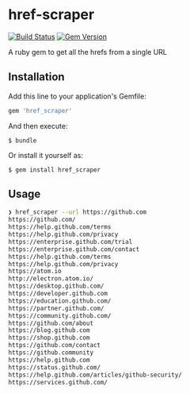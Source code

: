 # href-scraper

[![Build Status](https://travis-ci.org/circa10a/href-scraper.svg?branch=master)](https://travis-ci.org/circa10a/href-scraper)
[![Gem Version](https://badge.fury.io/rb/href_scraper.svg)](https://badge.fury.io/rb/href_scraper)

A ruby gem to get all the hrefs from a single URL

## Installation

Add this line to your application's Gemfile:

```ruby
gem 'href_scraper'
```

And then execute:

    $ bundle

Or install it yourself as:

    $ gem install href_scraper

## Usage

```bash
❯ href_scraper --url https://github.com
https://github.com/
https://help.github.com/terms
https://help.github.com/privacy
https://enterprise.github.com/trial
https://enterprise.github.com/contact
https://help.github.com/terms
https://help.github.com/privacy
https://atom.io
http://electron.atom.io/
https://desktop.github.com/
https://developer.github.com
https://education.github.com/
https://partner.github.com/
https://community.github.com/
https://github.com/about
https://blog.github.com
https://shop.github.com
https://github.com/contact
https://github.community
https://help.github.com
https://status.github.com/
https://help.github.com/articles/github-security/
https://services.github.com/
```
